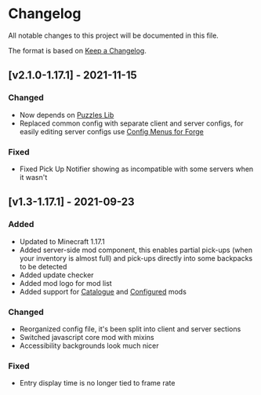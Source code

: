 # Changelog
All notable changes to this project will be documented in this file.

The format is based on [Keep a Changelog].

## [v2.1.0-1.17.1] - 2021-11-15
### Changed
- Now depends on [Puzzles Lib]
- Replaced common config with separate client and server configs, for easily editing server configs use [Config Menus for Forge]
### Fixed
- Fixed Pick Up Notifier showing as incompatible with some servers when it wasn't

## [v1.3-1.17.1] - 2021-09-23
### Added
- Updated to Minecraft 1.17.1
- Added server-side mod component, this enables partial pick-ups (when your inventory is almost full) and pick-ups directly into some backpacks to be detected
- Added update checker
- Added mod logo for mod list
- Added support for [Catalogue] and [Configured] mods
### Changed
- Reorganized config file, it's been split into client and server sections
- Switched javascript core mod with mixins
- Accessibility backgrounds look much nicer
### Fixed
- Entry display time is no longer tied to frame rate

[Keep a Changelog]: https://keepachangelog.com/en/1.0.0/
[Puzzles Lib]: https://www.curseforge.com/minecraft/mc-mods/puzzles-lib
[Config Menus for Forge]: https://www.curseforge.com/minecraft/mc-mods/config-menus-forge
[Catalogue]: https://www.curseforge.com/minecraft/mc-mods/catalogue
[Configured]: https://www.curseforge.com/minecraft/mc-mods/configured